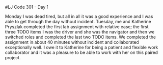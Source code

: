 #LJ Code 301 - Day 1

Monday I was dead tired, but all in all it was a good experience and I was able to get through the day without incident. Tuesday, me and Katherine Pryszlak completed the first lab assignment with relative ease; the first three TODO items I was the driver and she was the navigator and then we switched roles and completed the last two TODO items. We completed the assignment in about 40 minutes without incident and collaborated exceptionally well. I owe it to Katherine for being a patient and flexible work collaborator and it was a pleasure to be able to work with her on this paired project.
